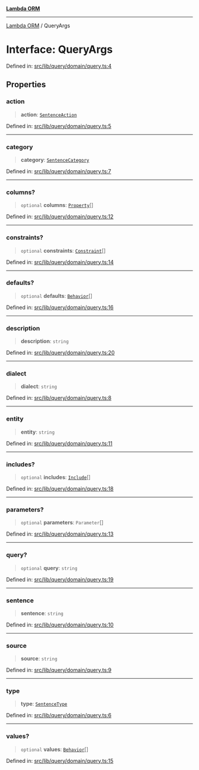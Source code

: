 [**Lambda ORM**](../README.md)

***

[Lambda ORM](../README.md) / QueryArgs

# Interface: QueryArgs

Defined in: [src/lib/query/domain/query.ts:4](https://github.com/lambda-orm/lambdaorm/blob/de442ee62b98645313d73b81a13e3c7cf3edad24/src/lib/query/domain/query.ts#L4)

## Properties

### action

> **action**: [`SentenceAction`](../enumerations/SentenceAction.md)

Defined in: [src/lib/query/domain/query.ts:5](https://github.com/lambda-orm/lambdaorm/blob/de442ee62b98645313d73b81a13e3c7cf3edad24/src/lib/query/domain/query.ts#L5)

***

### category

> **category**: [`SentenceCategory`](../enumerations/SentenceCategory.md)

Defined in: [src/lib/query/domain/query.ts:7](https://github.com/lambda-orm/lambdaorm/blob/de442ee62b98645313d73b81a13e3c7cf3edad24/src/lib/query/domain/query.ts#L7)

***

### columns?

> `optional` **columns**: [`Property`](Property.md)[]

Defined in: [src/lib/query/domain/query.ts:12](https://github.com/lambda-orm/lambdaorm/blob/de442ee62b98645313d73b81a13e3c7cf3edad24/src/lib/query/domain/query.ts#L12)

***

### constraints?

> `optional` **constraints**: [`Constraint`](Constraint.md)[]

Defined in: [src/lib/query/domain/query.ts:14](https://github.com/lambda-orm/lambdaorm/blob/de442ee62b98645313d73b81a13e3c7cf3edad24/src/lib/query/domain/query.ts#L14)

***

### defaults?

> `optional` **defaults**: [`Behavior`](Behavior.md)[]

Defined in: [src/lib/query/domain/query.ts:16](https://github.com/lambda-orm/lambdaorm/blob/de442ee62b98645313d73b81a13e3c7cf3edad24/src/lib/query/domain/query.ts#L16)

***

### description

> **description**: `string`

Defined in: [src/lib/query/domain/query.ts:20](https://github.com/lambda-orm/lambdaorm/blob/de442ee62b98645313d73b81a13e3c7cf3edad24/src/lib/query/domain/query.ts#L20)

***

### dialect

> **dialect**: `string`

Defined in: [src/lib/query/domain/query.ts:8](https://github.com/lambda-orm/lambdaorm/blob/de442ee62b98645313d73b81a13e3c7cf3edad24/src/lib/query/domain/query.ts#L8)

***

### entity

> **entity**: `string`

Defined in: [src/lib/query/domain/query.ts:11](https://github.com/lambda-orm/lambdaorm/blob/de442ee62b98645313d73b81a13e3c7cf3edad24/src/lib/query/domain/query.ts#L11)

***

### includes?

> `optional` **includes**: [`Include`](../classes/Include.md)[]

Defined in: [src/lib/query/domain/query.ts:18](https://github.com/lambda-orm/lambdaorm/blob/de442ee62b98645313d73b81a13e3c7cf3edad24/src/lib/query/domain/query.ts#L18)

***

### parameters?

> `optional` **parameters**: `Parameter`[]

Defined in: [src/lib/query/domain/query.ts:13](https://github.com/lambda-orm/lambdaorm/blob/de442ee62b98645313d73b81a13e3c7cf3edad24/src/lib/query/domain/query.ts#L13)

***

### query?

> `optional` **query**: `string`

Defined in: [src/lib/query/domain/query.ts:19](https://github.com/lambda-orm/lambdaorm/blob/de442ee62b98645313d73b81a13e3c7cf3edad24/src/lib/query/domain/query.ts#L19)

***

### sentence

> **sentence**: `string`

Defined in: [src/lib/query/domain/query.ts:10](https://github.com/lambda-orm/lambdaorm/blob/de442ee62b98645313d73b81a13e3c7cf3edad24/src/lib/query/domain/query.ts#L10)

***

### source

> **source**: `string`

Defined in: [src/lib/query/domain/query.ts:9](https://github.com/lambda-orm/lambdaorm/blob/de442ee62b98645313d73b81a13e3c7cf3edad24/src/lib/query/domain/query.ts#L9)

***

### type

> **type**: [`SentenceType`](../enumerations/SentenceType.md)

Defined in: [src/lib/query/domain/query.ts:6](https://github.com/lambda-orm/lambdaorm/blob/de442ee62b98645313d73b81a13e3c7cf3edad24/src/lib/query/domain/query.ts#L6)

***

### values?

> `optional` **values**: [`Behavior`](Behavior.md)[]

Defined in: [src/lib/query/domain/query.ts:15](https://github.com/lambda-orm/lambdaorm/blob/de442ee62b98645313d73b81a13e3c7cf3edad24/src/lib/query/domain/query.ts#L15)
